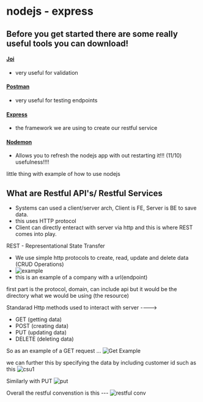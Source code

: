 # nodejs - express


## Before you get started there are some really useful tools you can download!

#### [Joi](https://www.npmjs.com/package/joi)
  - very useful for validation
#### [Postman](https://www.postman.com/)
  - very useful for testing endpoints
#### [Express](https://www.npmjs.com/package/express)
  - the framework we are using to create our restful service
#### [Nodemon](https://www.npmjs.com/package/nodemon)
  - Allows you to refresh the nodejs app with out restarting it!!! (11/10) usefulness!!!!


little thing with example of how to use nodejs

## What are Restful API's/ Restful Services
  - Systems can used a client/server arch, Client is FE, Server is BE to save data. 
  - this uses HTTP protocol
  - Client can directly enteract with server via http and this is where REST comes into play.
  
REST - Representational State Transfer
  - We use simple http protocols to create, read, update and delete data (CRUD Operations)
  - ![example](https://user-images.githubusercontent.com/46537188/120080626-bde88580-c06e-11eb-9761-dbfd232d1bb0.png)
  - this is an example of a company with a url(endpoint)

first part is the protocol, domain, can include api but it would be the directory what we would be using (the resource)

Standarad Http methods used to interact with server ----> 
  - GET (getting data)
  - POST (creating data)
  - PUT (updating data)
  - DELETE (deleting data)
 
So as an example of a GET request ... ![Get Example](https://user-images.githubusercontent.com/46537188/120080764-3f401800-c06f-11eb-9d9e-d74a7d5c3142.png)

we can further this by specifying the data by including customer id such as this ![csu1](https://user-images.githubusercontent.com/46537188/120080818-64348b00-c06f-11eb-88c7-33ff899f9713.png)

Similarly with PUT ![put](https://user-images.githubusercontent.com/46537188/120080856-83cbb380-c06f-11eb-81b8-038a9e526037.png)

Overall the restful convenstion is this --- ![restful conv](https://user-images.githubusercontent.com/46537188/120080903-ad84da80-c06f-11eb-950e-8677019f9ad9.png)






 


